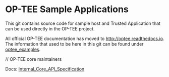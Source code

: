 # OP-TEE Sample Applications
This git contains source code for sample host and Trusted Application that can
be used directly in the OP-TEE project.

All official OP-TEE documentation has moved to http://optee.readthedocs.io. The
information that used to be here in this git can be found under
[optee_examples].

// OP-TEE core maintainers

[optee_examples]: https://optee.readthedocs.io/en/latest/building/gits/optee_examples/optee_examples.html

Docs:
    [Internal_Core_API_Specification](https://globalplatform.org/wp-content/uploads/2018/06/GPD_TEE_Internal_Core_API_Specification_v1.1.2_CC.pdf)
